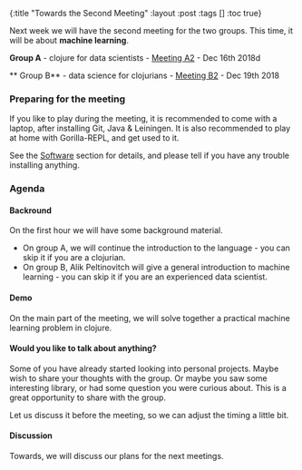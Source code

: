 {:title "Towards the Second Meeting"
 :layout :post
 :tags  []
 :toc true}

Next week we will have the second meeting for the two groups. This time, it will be about **machine learning**.


**Group A** - clojure for data scientists - [Meeting A2](https://www.meetup.com/Clojure-Israel/events/257088858/) - Dec 16th 2018d

** Group B** - data science for clojurians - [Meeting B2](https://www.meetup.com/Clojure-Israel/events/257089002/) - Dec 19th 2018

### Preparing for the meeting

If you like to play during the meeting, it is recommended to come with a laptop, after installing Git, Java & Leiningen. It is also recommended to play at home with Gorilla-REPL, and get used to it.

See the [Software](../../pages-output/software/) section for details, and please tell if you have any trouble installing anything.

### Agenda

#### Backround
On the first hour we will have some background material.
- On group A, we will continue the introduction to the language - you can skip it if you are a clojurian.
- On group B, Alik Peltinovitch will give a general introduction to machine learning - you can skip it if you are an experienced data scientist.

#### Demo
On the main part of the meeting, we will solve together a practical machine learning problem in clojure.

#### Would you like to talk about anything?

Some of you have already started looking into personal projects. Maybe wish to share your thoughts with the group. Or maybe you saw some interesting library, or had some question you were curious about. This is a great opportunity to share with the group.

Let us discuss it before the meeting, so we can adjust the timing a little bit.


#### Discussion
Towards, we will discuss our plans for the next meetings.

